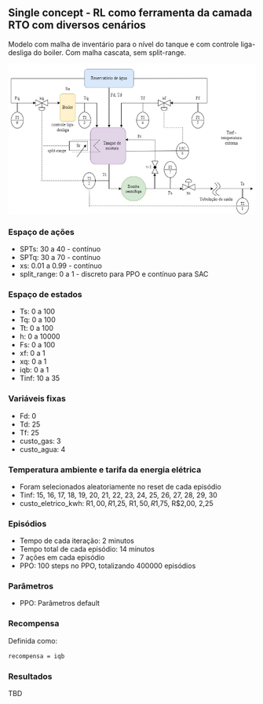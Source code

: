 ## Single concept - RL como ferramenta da camada RTO com diversos cenários

Modelo com malha de inventário para o nível do tanque e com controle liga-desliga do boiler. Com malha cascata, sem split-range.

![image](https://github.com/mpaulazamin/tcc-final-models/blob/single_concept_camada_rto_iqb_com_split_range/imagens/chuveiro_controle_t4a.jpg)

### Espaço de ações

- SPTs: 30 a 40 - contínuo
- SPTq: 30 a 70 - contínuo
- xs: 0.01 a 0.99 - contínuo
- split_range: 0 a 1 - discreto para PPO e contínuo para SAC

### Espaço de estados

- Ts: 0 a 100
- Tq: 0 a 100
- Tt: 0 a 100
- h: 0 a 10000
- Fs: 0 a 100
- xf: 0 a 1
- xq: 0 a 1
- iqb: 0 a 1
- Tinf: 10 a 35

### Variáveis fixas

- Fd: 0
- Td: 25
- Tf: 25
- custo_gas: 3
- custo_agua: 4

### Temperatura ambiente e tarifa da energia elétrica

- Foram selecionados aleatoriamente no reset de cada episódio
- Tinf: 15, 16, 17, 18, 19, 20, 21, 22, 23, 24, 25, 26, 27, 28, 29, 30
- custo_eletrico_kwh: R$1,00, R$1,25, R$1,50, R$1,75, R$2,00, 2,25

### Episódios

- Tempo de cada iteração: 2 minutos
- Tempo total de cada episódio: 14 minutos
- 7 ações em cada episódio
- PPO: 100 steps no PPO, totalizando 400000 episódios

### Parâmetros

- PPO: Parâmetros default 

### Recompensa

Definida como:

```bash
recompensa = iqb
```

### Resultados

TBD